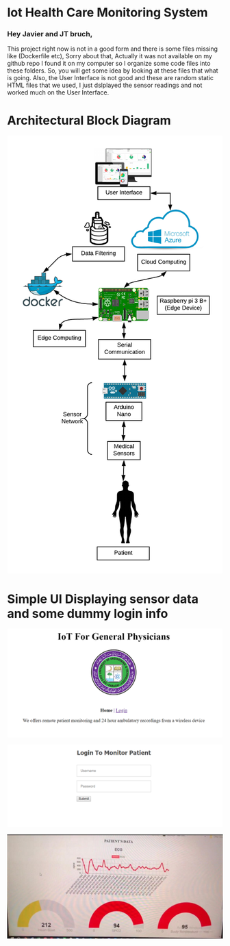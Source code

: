 # Iot Health Care Monitoring System


### Hey Javier and JT bruch,

This project right now is not in a good form and there is some files missing like (Dockerfile etc), Sorry about that, Actually it was not available on my github repo I found it on my computer so I organize some code files into these folders. So, you will get some idea by looking at these files that what is going. 
Also, the User Interface is not good and these are random static HTML files that we used, I just dslplayed the sensor readings and not worked much on the User Interface.
# Architectural Block Diagram
![Alt Text](/block-diagram.png)

# Simple UI Displaying sensor data and some dummy login info
![Alt Text](/simple-ui.png)

![Alt Text](/login.png)

![Alt Text](/sensor-readings.jpg
)

